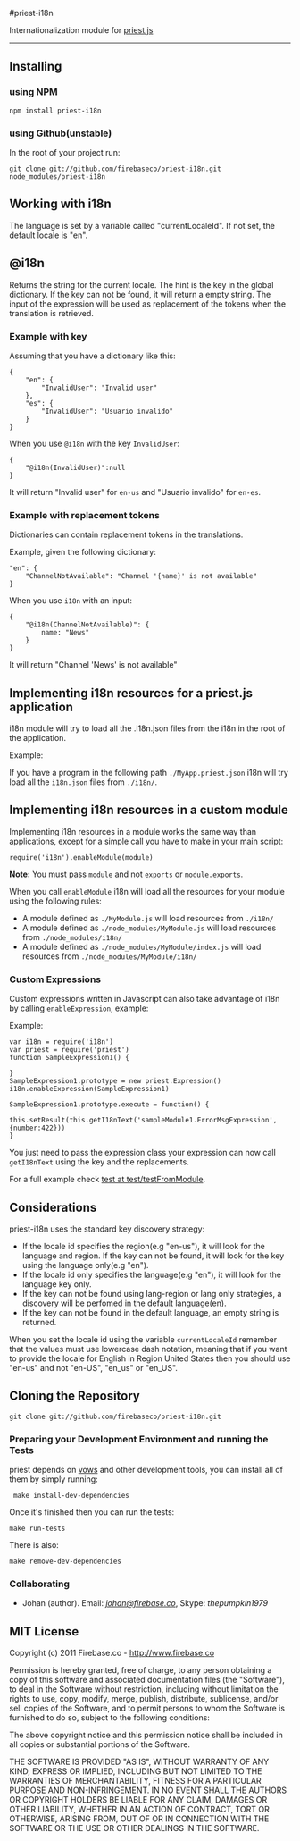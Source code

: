 #priest-i18n

Internationalization module for [priest.js](https://github.com/firebaseco/priest)
***

## Installing

### using NPM

    npm install priest-i18n

### using Github(unstable)
In the root of your project run:

    git clone git://github.com/firebaseco/priest-i18n.git node_modules/priest-i18n

## Working with i18n

The language is set by a variable called "currentLocaleId". If not set, the default locale is "en".

## @i18n

Returns the string for the current locale. The hint is the key in the global dictionary. If the key can not be found, it will return a empty string. The input of the expression will be used as replacement of the tokens when the translation is retrieved.

### Example with key

Assuming that you have a dictionary like this:

    {
		"en": {
			"InvalidUser": "Invalid user"
		},
		"es": {
			"InvalidUser": "Usuario invalido"
		}
	}

When you use `@i18n` with the key `InvalidUser`:
    
	{
		"@i18n(InvalidUser)":null
	}

It will return "Invalid user" for `en-us` and "Usuario invalido" for `en-es`.

### Example with replacement tokens

Dictionaries can contain replacement tokens in the translations.

Example, given the following dictionary:

    "en": {
		"ChannelNotAvailable": "Channel '{name}' is not available"
	}

When you use `i18n` with an input:

	{
		"@i18n(ChannelNotAvailable)": {
			name: "News"
		}
	}

It will return "Channel 'News' is not available"

## Implementing i18n resources for a priest.js application

i18n module will try to load all the .i18n.json files from the i18n in the root of the application.

Example:

If you have a program in the following path `./MyApp.priest.json` i18n will try load all the `i18n.json` files from `./i18n/`.

## Implementing i18n resources in a custom module

Implementing i18n resources in a module works the same way than applications, except for a simple call you have to make in your main script:

    require('i18n').enableModule(module)

**Note:** You must pass `module` and not `exports` or `module.exports`.

When you call `enableModule` i18n will load all the resources for your module using the following rules:

* A module defined as `./MyModule.js` will load resources from `./i18n/`
* A module defined as `./node_modules/MyModule.js` will load resources from `./node_modules/i18n/`
* A module defined as `./node_modules/MyModule/index.js` will load resources from `./node_modules/MyModule/i18n/`

### Custom Expressions

Custom expressions written in Javascript can also take advantage of i18n by calling `enableExpression`, example:

Example:

    var i18n = require('i18n')
	var priest = require('priest')
    function SampleExpression1() {
	
	}
	SampleExpression1.prototype = new priest.Expression()
	i18n.enableExpression(SampleExpression1)

	SampleExpression1.prototype.execute = function() {
		this.setResult(this.getI18nText('sampleModule1.ErrorMsgExpression',{number:422}))
	}

You just need to pass the expression class your expression can now call `getI18nText` using the key and the replacements.

For a full example check [test at test/testFromModule](https://github.com/firebaseco/priest-i18n/tree/master/test/testFromModule).

## Considerations

priest-i18n uses the standard key discovery strategy:

* If the locale id specifies the region(e.g "en-us"), it will look for the language and region. If the key can not be found, it will look for the key using the language only(e.g "en").
* If the locale id only specifies the language(e.g "en"), it will look for the language key only.
* If the key can not be found using lang-region or lang only strategies, a discovery will be perfomed in the default language(en).
* If the key can not be found in the default language, an empty string is returned.

When you set the locale id using the variable `currentLocaleId` remember that the values must use lowercase dash notation, meaning that if you want to provide the locale for English in Region United States then you should use "en-us" and not "en-US", "en\_us" or "en\_US".


## Cloning the Repository

    git clone git://github.com/firebaseco/priest-i18n.git


### Preparing your Development Environment and running the Tests

priest depends on [vows](http://vowsjs.org/) and other development tools, you can install all of them by simply running:

     make install-dev-dependencies

Once it's finished then you can run the tests:

    make run-tests

There is also:

    make remove-dev-dependencies

### Collaborating

* Johan (author). Email: *johan@firebase.co*, Skype: *thepumpkin1979*

## MIT License

Copyright (c) 2011 Firebase.co - http://www.firebase.co

Permission is hereby granted, free of charge, to any person obtaining a copy
of this software and associated documentation files (the "Software"), to deal
in the Software without restriction, including without limitation the rights
to use, copy, modify, merge, publish, distribute, sublicense, and/or sell
copies of the Software, and to permit persons to whom the Software is
furnished to do so, subject to the following conditions:

The above copyright notice and this permission notice shall be included in
all copies or substantial portions of the Software.

THE SOFTWARE IS PROVIDED "AS IS", WITHOUT WARRANTY OF ANY KIND, EXPRESS OR
IMPLIED, INCLUDING BUT NOT LIMITED TO THE WARRANTIES OF MERCHANTABILITY,
FITNESS FOR A PARTICULAR PURPOSE AND NON-INFRINGEMENT. IN NO EVENT SHALL THE
AUTHORS OR COPYRIGHT HOLDERS BE LIABLE FOR ANY CLAIM, DAMAGES OR OTHER
LIABILITY, WHETHER IN AN ACTION OF CONTRACT, TORT OR OTHERWISE, ARISING FROM,
OUT OF OR IN CONNECTION WITH THE SOFTWARE OR THE USE OR OTHER DEALINGS IN
THE SOFTWARE.